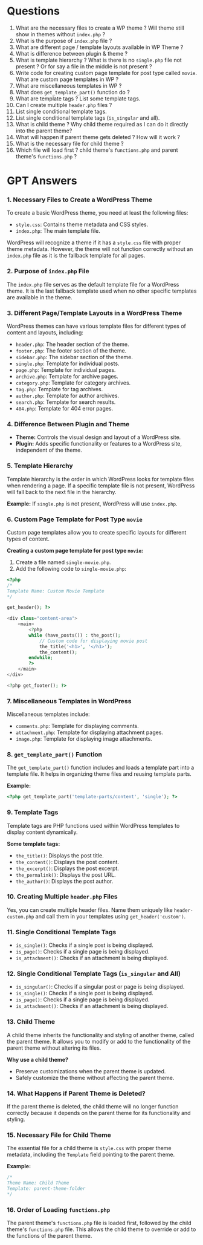# Questions
1. What are the necessary files to create a WP theme ? Will theme still show in themes without `index.php` ?
2. What is the purpose of `index.php` file ?
3. What are different page / template layouts available in WP Theme ?
4. What is difference between plugin & theme ?
5. What is template hierarchy ? What is there is no `single.php` file not present ? Or for say a file in the middle is not present ?
6. Write code for creating custom page template for post type called `movie`. What are custom page templates in WP ?
7. What are miscellaneous templates in WP ?
8. What does `get_template_part()` function do ?
9. What are template tags ? List some template tags.
10. Can I create multiple `header.php` files ?
11. List single conditional template tags.
12. List single conditional template tags (`is_singular` and all).
13. What is child theme ? Why child theme required as I can do it directly into the parent theme?
14. What will happen if parent theme gets deleted ? How will it work ?
15. What is the necessary file for child theme ?
16. Which file will load first ? child theme's `functions.php` and parent theme's `functions.php` ?

# GPT Answers
### 1. Necessary Files to Create a WordPress Theme

To create a basic WordPress theme, you need at least the following files:

- `style.css`: Contains theme metadata and CSS styles.
- `index.php`: The main template file.

WordPress will recognize a theme if it has a `style.css` file with proper theme metadata. However, the theme will not function correctly without an `index.php` file as it is the fallback template for all pages.

### 2. Purpose of `index.php` File

The `index.php` file serves as the default template file for a WordPress theme. It is the last fallback template used when no other specific templates are available in the theme.

### 3. Different Page/Template Layouts in a WordPress Theme

WordPress themes can have various template files for different types of content and layouts, including:

- `header.php`: The header section of the theme.
- `footer.php`: The footer section of the theme.
- `sidebar.php`: The sidebar section of the theme.
- `single.php`: Template for individual posts.
- `page.php`: Template for individual pages.
- `archive.php`: Template for archive pages.
- `category.php`: Template for category archives.
- `tag.php`: Template for tag archives.
- `author.php`: Template for author archives.
- `search.php`: Template for search results.
- `404.php`: Template for 404 error pages.

### 4. Difference Between Plugin and Theme

- **Theme:** Controls the visual design and layout of a WordPress site.
- **Plugin:** Adds specific functionality or features to a WordPress site, independent of the theme.

### 5. Template Hierarchy

Template hierarchy is the order in which WordPress looks for template files when rendering a page. If a specific template file is not present, WordPress will fall back to the next file in the hierarchy.

**Example:** If `single.php` is not present, WordPress will use `index.php`.

### 6. Custom Page Template for Post Type `movie`

Custom page templates allow you to create specific layouts for different types of content.

**Creating a custom page template for post type `movie`:**

1. Create a file named `single-movie.php`.
2. Add the following code to `single-movie.php`:

```php
<?php
/*
Template Name: Custom Movie Template
*/

get_header(); ?>

<div class="content-area">
    <main>
        <?php
        while (have_posts()) : the_post();
            // Custom code for displaying movie post
            the_title('<h1>', '</h1>');
            the_content();
        endwhile;
        ?>
    </main>
</div>

<?php get_footer(); ?>
```

### 7. Miscellaneous Templates in WordPress

Miscellaneous templates include:

- `comments.php`: Template for displaying comments.
- `attachment.php`: Template for displaying attachment pages.
- `image.php`: Template for displaying image attachments.

### 8. `get_template_part()` Function

The `get_template_part()` function includes and loads a template part into a template file. It helps in organizing theme files and reusing template parts.

**Example:**

```php
<?php get_template_part('template-parts/content', 'single'); ?>
```

### 9. Template Tags

Template tags are PHP functions used within WordPress templates to display content dynamically.

**Some template tags:**

- `the_title()`: Displays the post title.
- `the_content()`: Displays the post content.
- `the_excerpt()`: Displays the post excerpt.
- `the_permalink()`: Displays the post URL.
- `the_author()`: Displays the post author.

### 10. Creating Multiple `header.php` Files

Yes, you can create multiple header files. Name them uniquely like `header-custom.php` and call them in your templates using `get_header('custom')`.

### 11. Single Conditional Template Tags

- `is_single()`: Checks if a single post is being displayed.
- `is_page()`: Checks if a single page is being displayed.
- `is_attachment()`: Checks if an attachment is being displayed.

### 12. Single Conditional Template Tags (`is_singular` and All)

- `is_singular()`: Checks if a singular post or page is being displayed.
- `is_single()`: Checks if a single post is being displayed.
- `is_page()`: Checks if a single page is being displayed.
- `is_attachment()`: Checks if an attachment is being displayed.

### 13. Child Theme

A child theme inherits the functionality and styling of another theme, called the parent theme. It allows you to modify or add to the functionality of the parent theme without altering its files.

**Why use a child theme?**

- Preserve customizations when the parent theme is updated.
- Safely customize the theme without affecting the parent theme.

### 14. What Happens if Parent Theme is Deleted?

If the parent theme is deleted, the child theme will no longer function correctly because it depends on the parent theme for its functionality and styling.

### 15. Necessary File for Child Theme

The essential file for a child theme is `style.css` with proper theme metadata, including the `Template` field pointing to the parent theme.

**Example:**

```css
/*
Theme Name: Child Theme
Template: parent-theme-folder
*/
```

### 16. Order of Loading `functions.php`

The parent theme's `functions.php` file is loaded first, followed by the child theme's `functions.php` file. This allows the child theme to override or add to the functions of the parent theme.